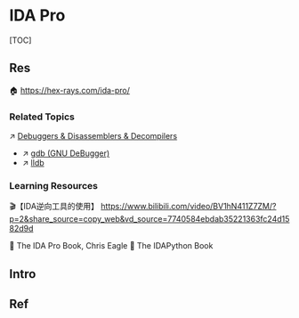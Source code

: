 # IDA Pro

[TOC]



## Res
🏠 https://hex-rays.com/ida-pro/


### Related Topics
↗ [Debuggers & Disassemblers & Decompilers](../../../../../🔑%20CS%20Core/👩‍💻%20Programming%20Methodology%20and%20Languages/🛠️%20Programming%20Tools%20Chain/Debuggers%20&%20Disassemblers%20&%20Decompilers/Debuggers%20&%20Disassemblers%20&%20Decompilers.md)
- ↗ [gdb (GNU DeBugger)](../../../../../🔑%20CS%20Core/👩‍💻%20Programming%20Methodology%20and%20Languages/🛠️%20Programming%20Tools%20Chain/Compilation%20&%20Program%20Loading%20Tools/GCC%20(The%20GNU%20Compiler%20Collection)/gdb%20(GNU%20DeBugger)/gdb%20(GNU%20DeBugger).md)
- ↗ [lldb](../../../../../🔑%20CS%20Core/👩‍💻%20Programming%20Methodology%20and%20Languages/🛠️%20Programming%20Tools%20Chain/Compilation%20&%20Program%20Loading%20Tools/LLVM/lldb/lldb.md)


### Learning Resources

🎬【IDA逆向工具的使用】 https://www.bilibili.com/video/BV1hN411Z7ZM/?p=2&share_source=copy_web&vd_source=7740584ebdab35221363fc24d1582d9d

📖 The IDA Pro Book, Chris Eagle
📖 The IDAPython Book



## Intro



## Ref
[pwn从入门到放弃第二章——ida的基本使用教程]: https://ch4r1l3.github.io/2018/06/21/pwn从入门到放弃第二章——ida的基本使用教程/
[IDA PRO新手学习教程]: https://blog.51cto.com/u_15127555/4709732

[IDA PRO新手使用教程 - 小16乐天丶的文章 - 知乎]: https://zhuanlan.zhihu.com/p/82177268

[🎬 OD和IDA的使用方法(逆向工具)]: https://www.bilibili.com/video/BV1164y1S7NB/?share_source=copy_web&vd_source=7740584ebdab35221363fc24d1582d9d

[MacOS安装IDA Pro 7.0 Crack]: https://ylcao.top/2022/01/09/macos安装ida-pro-7-0-crack全过程/

[在m2 macbook pro的wine上跑idapro 8.3（趟坑python插件） - 一片枫叶的文章 - 知乎]: https://zhuanlan.zhihu.com/p/690072041
